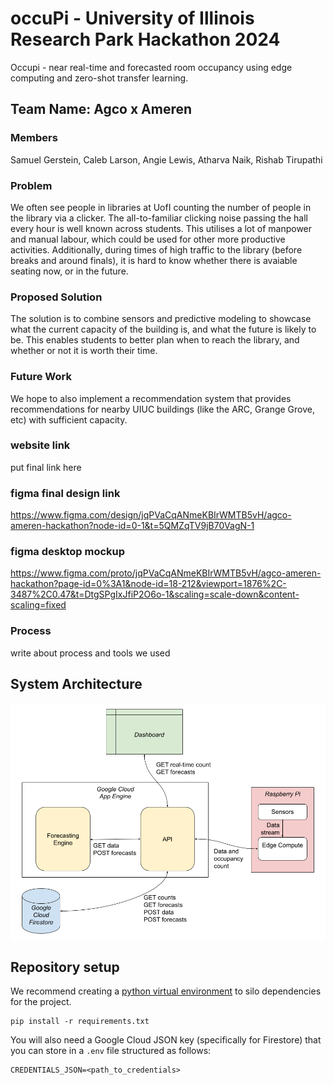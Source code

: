 # occuPi - University of Illinois Research Park Hackathon 2024

Occupi - near real-time and forecasted room occupancy using edge computing and zero-shot transfer learning.

## Team Name: Agco x Ameren

### Members

Samuel Gerstein, Caleb Larson, Angie Lewis, Atharva Naik, Rishab Tirupathi

### Problem

We often see people in libraries at UofI counting the number of people in the library via a clicker. The all-to-familiar clicking noise passing the hall every hour is well known across students. This utilises a lot of manpower and manual labour, which could be used for other more productive activities. Additionally, during times of high traffic to the library (before breaks and around finals), it is hard to know whether there is avaiable seating now, or in the future.

### Proposed Solution

The solution is to combine sensors and predictive modeling to showcase what the current capacity of the building is, and what the future is likely to be. This enables students to better plan when to reach the library, and whether or not it is worth their time.

### Future Work

 We hope to also implement a recommendation system that provides recommendations for nearby UIUC buildings (like the ARC, Grange Grove, etc) with sufficient capacity. 

### website link

put final link here 

### figma final design link
https://www.figma.com/design/jqPVaCqANmeKBIrWMTB5vH/agco-ameren-hackathon?node-id=0-1&t=5QMZqTV9jB70VagN-1
### figma desktop mockup
https://www.figma.com/proto/jqPVaCqANmeKBIrWMTB5vH/agco-ameren-hackathon?page-id=0%3A1&node-id=18-212&viewport=1876%2C-3487%2C0.47&t=DtgSPgIxJfiP2O6o-1&scaling=scale-down&content-scaling=fixed
### Process 
write about process and tools we used 

## System Architecture

![UML](/assets/uml.png)

## Repository setup

We recommend creating a [python virtual environment](https://docs.python.org/3/tutorial/venv.html) to silo dependencies for the project.

```
pip install -r requirements.txt
```

You will also need a Google Cloud JSON key (specifically for Firestore) that you
can store in a `.env` file structured as follows:

```
CREDENTIALS_JSON=<path_to_credentials>
```
